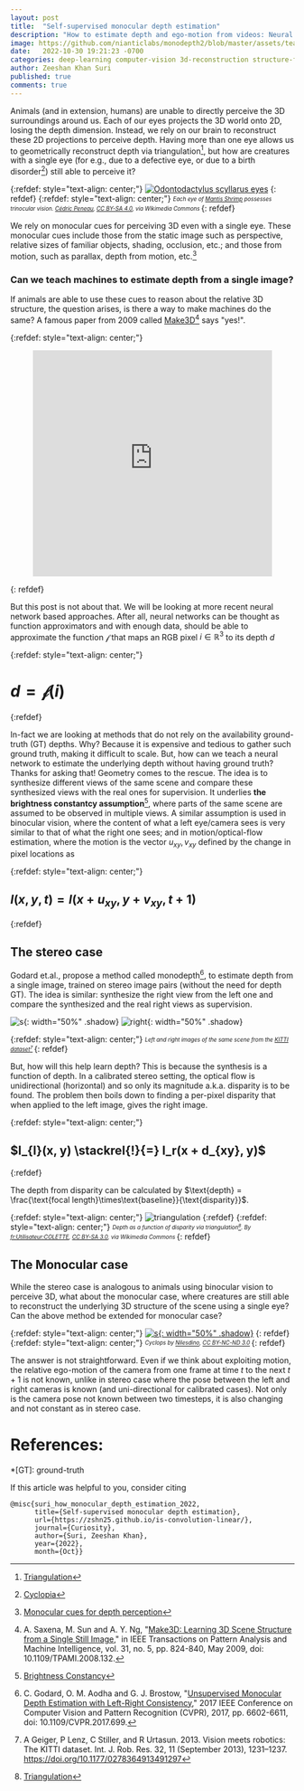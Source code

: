 ```yaml
---
layout: post
title:  "Self-supervised monocular depth estimation"
description: "How to estimate depth and ego-motion from videos: Neural Networks"
image: https://github.com/nianticlabs/monodepth2/blob/master/assets/teaser.gif?raw=true
date:   2022-10-30 19:21:23 -0700
categories: deep-learning computer-vision 3d-reconstruction structure-from-motion visual-odometry
author: Zeeshan Khan Suri
published: true
comments: true
---
```


Animals (and in extension, humans) are unable to directly perceive the 3D surroundings around us. Each of our eyes projects the 3D world onto 2D, losing the depth dimension. Instead, we rely on our brain to reconstruct these 2D projections to perceive depth. Having more than one eye allows us to geometrically reconstruct depth via triangulation[^3], but how are creatures with a single eye (for e.g., due to a defective eye, or due to a birth disorder[^1]) still able to perceive it? 

{:refdef: style="text-align: center;"}
[![Odontodactylus scyllarus eyes](https://upload.wikimedia.org/wikipedia/commons/thumb/c/c3/Odontodactylus_scyllarus_eyes.jpg/320px-Odontodactylus_scyllarus_eyes.jpg)](https://en.wikipedia.org/wiki/File:Odontodactylus_scyllarus_eyes.jpg)
{: refdef}
{:refdef: style="text-align: center;"}
<sub><sup>*Each eye of [Mantis Shrimp](https://en.wikipedia.org/wiki/Mantis_shrimp#Eyes) possesses trinocular vision. [Cédric Peneau](https://commons.wikimedia.org/wiki/File:Odontodactylus_scyllarus_eyes.jpg), [CC BY-SA 4.0](https://creativecommons.org/licenses/by-sa/4.0), via Wikimedia Commons*
</sup></sub>
{: refdef}

We rely on monocular cues for perceiving 3D even with a single eye. These monocular cues include those from the static image such as perspective, relative sizes of familiar objects, shading, occlusion, etc.; and those from motion, such as parallax, depth from motion, etc.[^2]


### Can we teach machines to estimate depth from a single image?

If animals are able to use these cues to reason about the relative 3D structure, the question arises, is there a way to make machines do the same? A famous paper from 2009 called [Make3D](http://make3d.cs.cornell.edu/)[^4] says "yes!".

{:refdef: style="text-align: center;"}
<figure class="video_container">
  <iframe width="100%" height="400vh" src="https://www.youtube-nocookie.com/embed/GWWIn29ZV4Q" frameborder="0" allowfullscreen></iframe>
</figure>
{: refdef}

But this post is not about that. We will be looking at more recent neural network based approaches. After all, neural networks can be thought as function approximators and with enough data, should be able to approximate the function $\mathcal{f}$ that maps an RGB pixel $i \in \mathbb{R}^3$ to its depth $d$

{:refdef: style="text-align: center;"}
# $d = \mathcal{f}(i)$
{:refdef}

In-fact we are looking at methods that do not rely on the availability ground-truth (GT) depths. Why? Because it is expensive and tedious to gather such ground truth, making it difficult to scale. But, how can we teach a neural network to estimate the underlying depth without having ground truth? Thanks for asking that! Geometry comes to the rescue. The idea is to synthesize different views of the same scene and compare these synthesized views with the real ones for supervision. It underlies **the brightness constantcy assumption**[^5], where parts of the same scene are assumed to be observed in multiple views. A similar assumption is used in binocular vision, where the content of what a left eye/camera sees is very similar to that of what the right one sees; and in motion/optical-flow estimation, where the motion is the vector $u_{xy}, v_{xy}$ defined by the change in pixel locations as

{:refdef: style="text-align: center;"}
## $I(x, y, t) = I(x + u_{xy}, y + v_{xy}, t + 1)$
{:refdef}


## The stereo case
Godard et.al., propose a method called monodepth[^6], to estimate depth from a single image, trained on stereo image pairs (without the need for depth GT). The idea is similar: synthesize the right view from the left one and compare the synthesized and the real right views as supervision. 



<!-- {:refdef: style="text-align: center;"} -->
![s]({{site.baseurl}}/images/3dreco/input_right.jpg){: width="50%" .shadow} ![right]({{site.baseurl}}/images/3dreco/input_left.jpg){: width="50%" .shadow}
<!-- {: refdef} -->
{:refdef: style="text-align: center;"}
<sub><sup>*Left and right images of the same scene from the [KITTI dataset](https://www.cvlibs.net/datasets/kitti/index.php)[^7]*
</sup></sub>
{: refdef}

But, how will this help learn depth? This is because the synthesis is a function of depth. In a calibrated stereo setting, the optical flow is unidirectional (horizontal) and so only its magnitude a.k.a. disparity is to be found. The problem then boils down to finding a per-pixel disparity that when applied to the left image, gives the right image.

{:refdef: style="text-align: center;"}
## $I_{l}(x, y) \stackrel{!}{=} I_r(x + d_{xy}, y)$
{:refdef}

The depth from disparity can be calculated by $\text{depth} = \frac{\text{focal length}\times\text{baseline}}{\text{disparity}}$.

{:refdef: style="text-align: center;"}
![triangulation](https://upload.wikimedia.org/wikipedia/commons/c/cd/Triangulation.svg)
{:refdef}
{:refdef: style="text-align: center;"}
<sub><sup>*Depth as a function of disparity via triangulation[^3]. By [fr:Utilisateur:COLETTE](https://commons.wikimedia.org/wiki/File:Triangulation.svg), [CC BY-SA 3.0](https://creativecommons.org/licenses/by-sa/3.0), via Wikimedia Commons*
</sup></sub>
{: refdef}

<!-- https://camo.githubusercontent.com/347a28083896fc6b18f12e29933fb7adc3ebfa485ee383897c59fe4a0983f97e/687474703a2f2f76697375616c2e63732e75636c2e61632e756b2f707562732f6d6f6e6f44657074682f6d6f6e6f64657074685f7465617365722e676966 -->

## The Monocular case

While the stereo case is analogous to animals using binocular vision to perceive 3D, what about the monocular case, where creatures are still able to reconstruct the underlying 3D structure of the scene using a single eye? Can the above method be extended for monocular case?

{:refdef: style="text-align: center;"}
[![s](https://images-wixmp-ed30a86b8c4ca887773594c2.wixmp.com/f/2551b04d-fd4e-4ec9-9869-3e8c9ac5e7bf/d93a0lc-e4ecbd7d-6120-4925-be1d-1e250d7e0830.png/v1/fill/w_1024,h_576,q_80,strp/cyclops_greek_mythology_by_nilesdino_d93a0lc-fullview.jpg?token=eyJ0eXAiOiJKV1QiLCJhbGciOiJIUzI1NiJ9.eyJzdWIiOiJ1cm46YXBwOjdlMGQxODg5ODIyNjQzNzNhNWYwZDQxNWVhMGQyNmUwIiwiaXNzIjoidXJuOmFwcDo3ZTBkMTg4OTgyMjY0MzczYTVmMGQ0MTVlYTBkMjZlMCIsIm9iaiI6W1t7ImhlaWdodCI6Ijw9NTc2IiwicGF0aCI6IlwvZlwvMjU1MWIwNGQtZmQ0ZS00ZWM5LTk4NjktM2U4YzlhYzVlN2JmXC9kOTNhMGxjLWU0ZWNiZDdkLTYxMjAtNDkyNS1iZTFkLTFlMjUwZDdlMDgzMC5wbmciLCJ3aWR0aCI6Ijw9MTAyNCJ9XV0sImF1ZCI6WyJ1cm46c2VydmljZTppbWFnZS5vcGVyYXRpb25zIl19.kEfvRjpv5KXW_HtOAtsBltiTNTF7DswBz8TwLvRVwyo){: width="50%" .shadow}](https://www.deviantart.com/nilesdino/art/Cyclops-greek-mythology-549701760)
{: refdef}
{:refdef: style="text-align: center;"}
<sub><sup>*Cyclops by [Nilesdino](https://www.deviantart.com/nilesdino), [CC BY-NC-ND 3.0](http://creativecommons.org/licenses/by-nc-nd/3.0/)*
</sup></sub>
{: refdef}

The answer is not straightforward. Even if we think about exploiting motion, the relative ego-motion of the camera from one frame at time $t$ to the next $t+1$ is not known, unlike in stereo case where the pose between the left and right cameras is known (and uni-directional for calibrated cases). Not only is the camera pose not known between two timesteps, it is also changing and not constant as in stereo case.


# References:


[^1]: [Cyclopia](https://en.wikipedia.org/wiki/Cyclopia)
[^2]: [Monocular cues for depth perception](https://en.wikipedia.org/wiki/Depth_perception#Monocular_cues)
[^3]: [Triangulation](https://en.wikipedia.org/wiki/Triangulation)
[^4]: A. Saxena, M. Sun and A. Y. Ng, "[Make3D: Learning 3D Scene Structure from a Single Still Image](https://ieeexplore.ieee.org/document/4531745)," in IEEE Transactions on Pattern Analysis and Machine Intelligence, vol. 31, no. 5, pp. 824-840, May 2009, doi: 10.1109/TPAMI.2008.132.
[^5]: [Brightness Constancy](https://www.cs.cmu.edu/~16385/s17/Slides/14.1_Brightness_Constancy.pdf)
[^6]: C. Godard, O. M. Aodha and G. J. Brostow, "[Unsupervised Monocular Depth Estimation with Left-Right Consistency](https://github.com/mrharicot/monodepth)," 2017 IEEE Conference on Computer Vision and Pattern Recognition (CVPR), 2017, pp. 6602-6611, doi: 10.1109/CVPR.2017.699.
[^7]: A Geiger, P Lenz, C Stiller, and R Urtasun. 2013. Vision meets robotics: The KITTI dataset. Int. J. Rob. Res. 32, 11 (September 2013), 1231–1237. https://doi.org/10.1177/0278364913491297


*[GT]: ground-truth


If this article was helpful to you, consider citing

```
@misc{suri_how_monocular_depth_estimation_2022,
      title={Self-supervised monocular depth estimation},
      url={https://zshn25.github.io/is-convolution-linear/}, 
      journal={Curiosity}, 
      author={Suri, Zeeshan Khan}, 
      year={2022}, 
      month={Oct}}
```